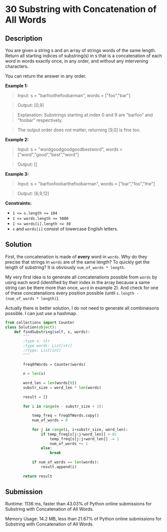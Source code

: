 # 30 Substring with Concatenation of All Words

## Description

You are given a string s and an array of strings words of the same length. Return all starting indices of substring(s) in s that is a concatenation of each word in words exactly once, in any order, and without any intervening characters.

You can return the answer in any order.

**Example 1:**

> Input: s = "barfoothefoobarman", words = ["foo","bar"]

> Output: [0,9]

> Explanation: Substrings starting at index 0 and 9 are "barfoo" and "foobar" respectively.

> The output order does not matter, returning [9,0] is fine too.

**Example 2:**

> Input: s = "wordgoodgoodgoodbestword", words = ["word","good","best","word"]

> Output: []

**Example 3:**

> Input: s = "barfoofoobarthefoobarman", words = ["bar","foo","the"]

> Output: [6,9,12]

**Constraints:**

- `1 <= s.length <= 104`
- `1 <= words.length <= 5000`
- `1 <= words[i].length <= 30`
- `s` and `words[i]` consist of lowercase English letters.

## Solution

First, the concatenation is made of **every** word in `words`. Why do they precise that strings in `words` are of the same length? To quickly get the length of substring? It is obviously `num_of_words * length`.

My very first idea is to generate all concatenations possible from `words` by using each word (identified by their index in the array because a same string can be there more than once, `word` in example 2). And check for one of these concatenations every position possible (until `s.length - (num_of_words * length)`).

Actually there is better solution, I do not need to generate all combinaisons possible. I can just use a hashmap.

```python
from collections import Counter
class Solution(object):
    def findSubstring(self, s, words):
        """
        :type s: str
        :type words: List[str]
        :rtype: List[int]
        """
        
        freqOfWords = Counter(words)
        
        n = len(s)
        
        word_len = len(words[0])
        substr_size = word_len * len(words)
        
        result = []
        
        for i in range(n - substr_size + 1):
            
            temp_freq = freqOfWords.copy()
            num_of_words = 0
            
            for j in range(i, i+substr_size, word_len):
                if temp_freq[s[j:j+word_len]] > 0:
                    temp_freq[s[j:j+word_len]] -= 1
                    num_of_words += 1
                else:
                    break
            
            if num_of_words == len(words):
                result.append(i)
        
        return result
```

## Submission

Runtime: 1136 ms, faster than 43.03% of Python online submissions for Substring with Concatenation of All Words.

Memory Usage: 14.2 MB, less than 21.67% of Python online submissions for Substring with Concatenation of All Words.

